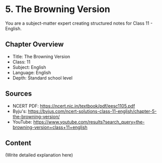 # 5. The Browning Version

You are a subject-matter expert creating structured notes for Class 11 - English.

## Chapter Overview
- Title: The Browning Version
- Class: 11
- Subject: English
- Language: English
- Depth: Standard school level

## Sources
- NCERT PDF: https://ncert.nic.in/textbook/pdf/eesc1105.pdf
- Byju's: https://byjus.com/ncert-solutions-class-11-english/chapter-5-the-browning-version/
- YouTube: https://www.youtube.com/results?search_query=the-browning-version+class+11+english

## Content
(Write detailed explanation here)
